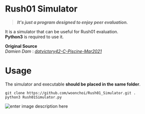 ﻿# Rush01 Simulator
> ***It's just a program designed to enjoy peer evaluation.***

It is a simulator that can be useful for Rush01 evaluation.  
**Python3** is required to use it.

**Original Source**  
*Damien Dam* : [*dqtvictory42-C-Piscine-Mar2021*](https://github.com/dqtvictory/42-C-Piscine-Mar2021)

# Usage
The simulator and executable **should be placed in the same folder**.

    git clone https://github.com/woonchoi/Rush01_Simulator.git .
    python3 Rush01Simulator.py
![enter image description here](https://i.imgur.com/Rh7a0b9.gif)

